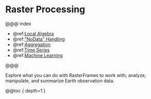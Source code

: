 # Raster Processing

@@@ index

* @ref:[Local Algebra](local-algebra.md)
* @ref:["NoData" Handling](nodata-handling.md)
* @ref:[Aggregation](aggregation.md)
* @ref:[Time Series](time-series.md)
* @ref:[Machine Learning](machine-learning.md)

@@@


Explore what you can do with RasterFrames to work with, analyze, manipulate, and summarize Earth observation data.

@@toc { depth=1 }